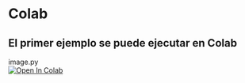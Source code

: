 # **Colab**
## El primer ejemplo se puede ejecutar en Colab
image.py <br>
[![Open In Colab](https://colab.research.google.com/assets/colab-badge.svg)](https://colab.research.google.com/drive/1tvvWn0r-EKHpHFH6PSmM304n2LcGGbT6#scrollTo=VEFE531vRfx-)
